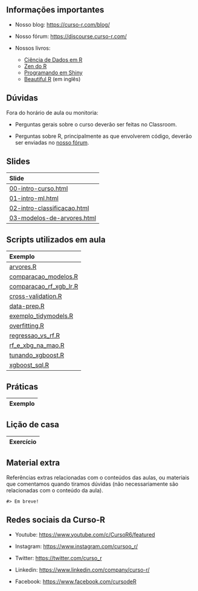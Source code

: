 
<!-- README.md is generated from README.Rmd. Please edit that file -->

## Informações importantes

-   Nosso blog: <https://curso-r.com/blog/>

-   Nosso fórum: <https://discourse.curso-r.com/>

-   Nossos livros:

    -   [Ciência de Dados em R](https://livro.curso-r.com/)
    -   [Zen do R](https://curso-r.github.io/zen-do-r/)
    -   [Programando em
        Shiny](https://programando-em-shiny.curso-r.com/)
    -   [Beautiful R](https://curso-r.github.io/beautiful-r/) (em
        inglês)

## Dúvidas

Fora do horário de aula ou monitoria:

-   Perguntas gerais sobre o curso deverão ser feitas no Classroom.

-   Perguntas sobre R, principalmente as que envolverem código, deverão
    ser enviadas no [nosso fórum](https://discourse.curso-r.com/).

## Slides

| Slide                                                                                                       |
|:------------------------------------------------------------------------------------------------------------|
| [00-intro-curso.html](https://curso-r.github.io/202305-intro-ml/slides/00-intro-curso.html)                 |
| [01-intro-ml.html](https://curso-r.github.io/202305-intro-ml/slides/01-intro-ml.html)                       |
| [02-intro-classificacao.html](https://curso-r.github.io/202305-intro-ml/slides/02-intro-classificacao.html) |
| [03-modelos-de-arvores.html](https://curso-r.github.io/202305-intro-ml/slides/03-modelos-de-arvores.html)   |

## Scripts utilizados em aula

| Exemplo                                                                                                     |
|:------------------------------------------------------------------------------------------------------------|
| [arvores.R](https://curso-r.github.io/202305-intro-ml/exemplos_de_aula/arvores.R)                           |
| [comparacao_modelos.R](https://curso-r.github.io/202305-intro-ml/exemplos_de_aula/comparacao_modelos.R)     |
| [comparacao_rf_xgb_lr.R](https://curso-r.github.io/202305-intro-ml/exemplos_de_aula/comparacao_rf_xgb_lr.R) |
| [cross-validation.R](https://curso-r.github.io/202305-intro-ml/exemplos_de_aula/cross-validation.R)         |
| [data-prep.R](https://curso-r.github.io/202305-intro-ml/exemplos_de_aula/data-prep.R)                       |
| [exemplo_tidymodels.R](https://curso-r.github.io/202305-intro-ml/exemplos_de_aula/exemplo_tidymodels.R)     |
| [overfitting.R](https://curso-r.github.io/202305-intro-ml/exemplos_de_aula/overfitting.R)                   |
| [regressao_vs_rf.R](https://curso-r.github.io/202305-intro-ml/exemplos_de_aula/regressao_vs_rf.R)           |
| [rf_e\_xbg_na_mao.R](https://curso-r.github.io/202305-intro-ml/exemplos_de_aula/rf_e_xbg_na_mao.R)          |
| [tunando_xgboost.R](https://curso-r.github.io/202305-intro-ml/exemplos_de_aula/tunando_xgboost.R)           |
| [xgboost_sql.R](https://curso-r.github.io/202305-intro-ml/exemplos_de_aula/xgboost_sql.R)                   |

## Práticas

| Exemplo |
|:--------|

## Lição de casa

| Exercício |
|:----------|

## Material extra

Referências extras relacionadas com o conteúdos das aulas, ou materiais
que comentamos quando tiramos dúvidas (não necessariamente são
relacionadas com o conteúdo da aula).

    #> Em breve!

## Redes sociais da Curso-R

-   Youtube: <https://www.youtube.com/c/CursoR6/featured>

-   Instagram: <https://www.instagram.com/cursoo_r/>

-   Twitter: <https://twitter.com/curso_r>

-   Linkedin: <https://www.linkedin.com/company/curso-r/>

-   Facebook: <https://www.facebook.com/cursodeR>
